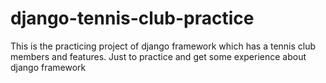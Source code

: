 # django-tennis-club-practice
This is the practicing project of django framework which has a tennis club members and features. Just to practice and get some experience about django framework

